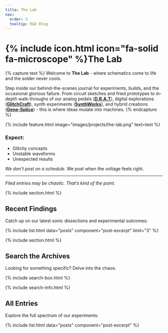 ```yaml
---
title: The Lab
nav:
  order: 5
  tooltip: R&D Blog
---
```


# {% include icon.html icon="fa-solid fa-microscope" %}The Lab

{% capture text %}
Welcome to **The Lab** - where schematics come to life and the solder never cools.

Step inside our behind-the-scenes journal for experiments, builds, and the occasional glorious failure. From circuit sketches and fried prototypes to in-depth walk-throughs of our analog pedals ([**D.R.A.T**](/projects/drat)), digital explorations ([**GlitchCraft**](/projects/glitchcraft)), synth experiments ([**SynthWorks**](/projects/synthworks)), and hybrid creations ([**Gene-Splice**](/projects/gene-splice)) - this is where ideas mutate into machines.
{% endcapture %}

{% include feature.html
  image="images/projects/the-lab.png"
  text=text
%}

### Expect:

- Glitchy concepts
- Unstable waveforms
- Unexpected results

_We don’t post on a schedule._ We post when the voltage feels right.

---

*Filed entries may be chaotic. That’s kind of the point.*

{% include section.html %}

## Recent Findings

Catch up on our latest sonic dissections and experimental outcomes:

{% include list.html data="posts" component="post-excerpt" limit="3" %}

{% include section.html %}

## Search the Archives

Looking for something specific? Delve into the chaos:

{% include search-box.html %}

{% include search-info.html %}

## All Entries

Explore the full spectrum of our experiments:

{%
  include list.html
  data="posts"
  component="post-excerpt"
%}